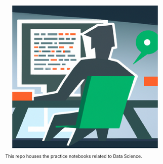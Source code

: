 
<p align='center'>
<img src='image/img.png' width='460'/>
</p>

This repo houses the practice notebooks related to Data Science.
